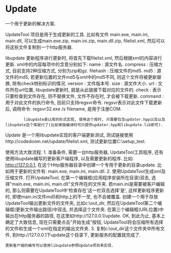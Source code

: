 Update
======

一个用于更新的解决方案.

UpdateTool	项目是用于生成更新的工具. 比如有文件 main.exe, main.ini, main.dll, 可以生成main.exe.zip, main.ini.zip, main.dll.zip, filelist.xml, 然后可以将这些文件复制到一个http服务器.


libupdate	更新程序进行更新时, 将首先下载filelist.xml, 然后根据xml的内容进行更新. xml中的内容每项中的含意分别如下:
			name 		:	源文件名.
			compress 	:	压缩方式, 目前支持2种压缩方式, 分别为zip和gz.
			filehash	:	压缩文件的md5.
			md5			:	源文件的md5, 若更新位置的文件md5与xml中的md5不同, 则这个文件将被更新替换, 除有check特别标识的情况.
			version		:	文件版本号.
			size		:	源文件大小.
			url			:	文件所在url位置, libupdate更新时, 就是从此链接下载对应的文件的.
			check		:	表示只要检查到文件存在, 则不替换文件, 文件不存在时, 才会被下载更新.
			command		:	用于对此文件的执行命令, 目前只支持regsvr命令. regsvr表示对此文件下载更新后, 调用命令: regsvr32.exe /s filename, 是用于注册COM.

			libupdate是以库的形式实现, 使用这个库时, 只需要包含updater.hpp以及以及libupdate这个库就行了(比如单独编译时可只提供updater.hpp和libupdate.lib即可).


Update		是一个用libupdate实现的客户端更新测试, 测试链接使用http://codedoom.net/update/filelist.xml, 测试更新位置C:\setup_test.



使用方法大致流程:
	1. 准备条件, 需要一台http服务器, UpdateTool工具程序, 还有使用libupdate编写的更新客户端程序, 以及需要更新的程序.
		比如: http://127.0.0.1, 在这个Http服务器目录中创建一个专用于更新的目录update.
		比如用于更新的文件有: main.exe, main.ini, main.dll.
	2. 使用UpdateTool生成xml及压缩文件.
		打开UpdateTool, 在第一个编辑框(应用程序安装所在目录)双击, 选择"main.exe, main.ini, main.dll"文件所在的文件夹.
		若main.ini是需要被客户编辑的, 那么则需要在UpdateTool中'检查存在'这一栏双击选择'是', 这样更新程序更新时, 即使main.ini文件md5和http上的不一至, 也不会被覆盖.
		创建一个用于存放UpdateTool输出更新文件的文件夹, 比如c:\out_dir, 然后在UpdateTool第二个编辑框(更新文件输出路径)中双击, 并选择这个文件夹.
		在第三个编辑框(URL位置)中输出在http服务器的路径, 在这里如http://127.0.0.1/update.
		OK, 到此为止, 基本上确定了大致信息, 现在只需要点击"开始生成"按钮, UpdateTool将会压缩所有选择的文件和生成一个xml在指定的输出文件夹.
	3. 复制c:\out_dir这个文件夹中所有文件, 到http://127.0.0.1下update这个目录下, 更新服务的配置就完成了.

	更新客户端的编写可以使用libupdate参照Update项目来实现.


